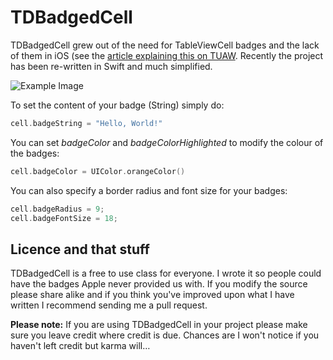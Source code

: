 # TDBadgedCell
TDBadgedCell grew out of the need for TableViewCell badges and the lack of them in iOS (see the [article explaining this on TUAW](http://www.tuaw.com/2010/01/07/iphone-devsugar-simple-table-badges/). Recently the project has been re-written in Swift and much simplified.

![Example Image](http://up.tmdvs.me/hO59/d)

To set the content of your badge (String) simply do:

```Swift
cell.badgeString = "Hello, World!"
```

You can set _badgeColor_ and _badgeColorHighlighted_ to modify the colour of the badges:

```Swift
cell.badgeColor = UIColor.orangeColor()
```

You can also specify a border radius and font size for your badges:

```Objective-C
cell.badgeRadius = 9;
cell.badgeFontSize = 18;
```

## Licence and that stuff
TDBadgedCell is a free to use class for everyone. I wrote it so people could have the badges Apple never provided us with. If you modify the source please share alike and if you think you've improved upon what I have written I recommend sending me a pull request.

**Please note:** If you are using TDBadgedCell in your project please make sure you leave credit where credit is due. Chances are I won't notice if you haven't left credit but karma will…

